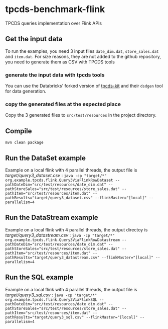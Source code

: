 # tpcds-benchmark-flink
TPCDS queries implementation over Flink APIs

## Get the input data
To run the examples, you need 3 input files `date_dim.dat`, `store_sales.dat` and `item.dat`.
For size reasons, they are not added to the github repository, you need to generate them as CSV 
with TPCDS tools 

### generate the input data with tpcds tools
You can use the Databricks' forked version of [tpcds-kit](https://github.com/databricks/tpcds-kit) and their `dsdgen` tool for data generation.

### copy the generated files at the expected place
Copy the 3 generated files to `src/test/resources` in the project directory.

## Compile
`mvn clean package`

## Run the DataSet example
Example on a local flink with 4 parallel threads, the output file is _target/query3_dataset.csv_ :
`java -cp "target/*"  org.example.tpcds.flink.Query3ViaFlinkRowDataset --pathDateDim="src/test/resources/date_dim.dat" --pathStoreSales="src/test/resources/store_sales.dat" --pathItem="src/test/resources/item.dat" --pathResults="target/query3_dataset.csv" --flinkMaster="[local]" --parallelism=4`


## Run the DataStream example
Example on a local flink with 4 parallel threads, the output directoy is _target/query3_datastream.csv_ :
`java -cp "target/*"  org.example.tpcds.flink.Query3ViaFlinkRowDatastream --pathDateDim="src/test/resources/date_dim.dat" --pathStoreSales="src/test/resources/store_sales.dat" --pathItem="src/test/resources/item.dat" --pathResults="target/query3_datastream.csv" --flinkMaster="[local]" --parallelism=4`

## Run the SQL example
Example on a local flink with 4 parallel threads, the output file is _target/query3_sql.csv_ :
`java -cp "target/*"  org.example.tpcds.flink.Query3ViaFlinkSQL --pathDateDim="src/test/resources/date_dim.dat" --pathStoreSales="src/test/resources/store_sales.dat" --pathItem="src/test/resources/item.dat" --pathResults="target/query3_sql.csv" --flinkMaster="[local]" --parallelism=4`
